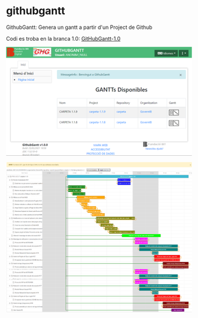 # githubgantt
GithubGantt: Genera un gantt a partir d'un Project de Github

Codi es troba en la branca 1.0: [GitHubGantt-1.0](/tree/githubgantt-1.0)

![GitHubGANTT LIST](/githubgant_list.png)


![GitHubGANTT GANTT](/githubgant_gantt.png)

